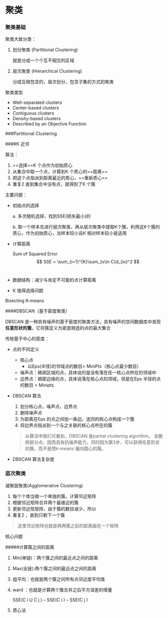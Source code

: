 # 聚类

### 聚类基础

聚类大致分类：

1. 划分聚类 (Partitional Clustering)

   就是分成一个个互不相交的区域

2. 层次聚类 (Hierarchical Clustering)

   分成互相包含的，层次划分，包含子集的方式的聚类

聚类类型

- Well-separated clusters
- Center-based clusters
- Contiguous clusters
- Density-based clusters
- Described by an Objective Function

###Partitional Clustering

####K 近邻

算法：

1. ==选择==K 个点作为初始质心
2. 从集合中取一个点，计算到K 个质心的==距离==
3. 把这个点指派到距离最近的质心，==重新质心==
4. 重复2 直到集合中没有点，就得到了K 个簇

主要问题：

- 初始点的选择

  a. 多次随机选择，找到SSE(损失最小)的

  b. 取一个样本先进行层次聚类，再从层次聚类中提取K个簇，利用这K个簇的质心，作为初始质心，当样本较小且K 相对样本较小是适用

- 计算距离

  Sum of Squared Error
  $$
  SSE = \sum_{i=1}^{K}\sum_{x\in C}d_{ix}^2
  $$
  ​

- 数据结构：减少与肯定不可能的点计算距离

- K 值得选择问题

 Bisecting K-means

####DBSCAN（基于密度聚类）

DBSCAN 是一种具有噪声的基于密度的聚类方法，具有噪声的空间数据库中发现**任意形状的簇**，它将簇定义为密度相连的点的最大集合

传统基于中心的密度：

- 点的不同定义

  - 核心点
    - 以Eps(半径)的邻域点的数目> MiniPts（核心点最少数目）
  - 噪声点：稀疏区域的点，具体说的是没有落在任一核心点所在的领域中
  - 边界点：稠密边缘的点，具体说落在核心点的领域，但是在Eps 半径的点的数目 < Minipts

- DBSCAN 算法

  1. 划分核心点，噪声点，边界点
  2. 删除噪声点
  3. 为距离在Eps 的点之间加一条边，连同的核心点构成一个簇
  4. 将边界点指派到一个与之关联的核心点所在的簇

  > 从算法中我们可看到，DBSCAN  是partial clustering algorithm， 会删除部分点，因而具有抗噪声能力，同时因为第3步，可以获得任意形状的簇，而不是想k-means 偏向圆心的簇。

- DBSCAN 算法复杂度

### 层次聚类

凝聚层聚类(Agglomerative Clustering)

1. 每个个体当做一个单独的簇，计算邻近矩阵
2. 根据邻近矩阵合并两个最接近的簇
3. 更新邻近性矩阵，由于簇的数目减少，所以
4. 重复2 ，直到只剩下一个簇

> 这里邻近矩阵也就是两两簇之前的距离画在一个矩阵

核心问题

#####计算簇之间的距离

1. Min(单链)：两个簇之间的最近点之间的距离

2. Max(全链):两个簇之间的最远点之间的距离

3. 组平均：也就是两个簇之间所有点邻近度平均值

4. ward ：也就是计算两个簇合并之后平方误差的增量

   SSE(C i U C j ) – SSE(C i ) – SSE(C j )

5. 质心法



